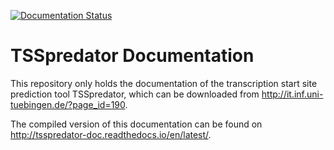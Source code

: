 [![Documentation Status](https://readthedocs.org/projects/tsspredator-doc/badge/?version=latest)](http://tsspredator-doc.readthedocs.io/en/latest/?badge=latest)

# TSSpredator Documentation

This repository only holds the documentation of the transcription start site prediction tool TSSpredator, which can be downloaded from http://it.inf.uni-tuebingen.de/?page_id=190.

The compiled version of this documentation can be found on http://tsspredator-doc.readthedocs.io/en/latest/.
